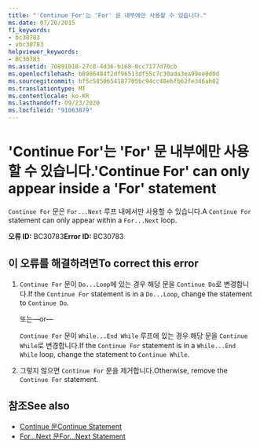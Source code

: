 ```yaml
---
title: "'Continue For'는 'For' 문 내부에만 사용할 수 있습니다."
ms.date: 07/20/2015
f1_keywords:
- bc30783
- vbc30783
helpviewer_keywords:
- BC30783
ms.assetid: 70891018-27c8-4d36-b168-8cc7177d70cb
ms.openlocfilehash: b8986484f2df96513df55c7c30ada3ea99ee0d0d
ms.sourcegitcommit: bf5c5850654187705bc94cc40ebfb62fe346ab02
ms.translationtype: MT
ms.contentlocale: ko-KR
ms.lasthandoff: 09/23/2020
ms.locfileid: "91063879"
---
```

# <a name="continue-for-can-only-appear-inside-a-for-statement"></a><span data-ttu-id="5a3e9-102">'Continue For'는 'For' 문 내부에만 사용할 수 있습니다.</span><span class="sxs-lookup"><span data-stu-id="5a3e9-102">'Continue For' can only appear inside a 'For' statement</span></span>

<span data-ttu-id="5a3e9-103">`Continue For` 문은 `For...Next` 루프 내에서만 사용할 수 있습니다.</span><span class="sxs-lookup"><span data-stu-id="5a3e9-103">A `Continue For` statement can only appear within a `For...Next` loop.</span></span>  
  
 <span data-ttu-id="5a3e9-104">**오류 ID:** BC30783</span><span class="sxs-lookup"><span data-stu-id="5a3e9-104">**Error ID:** BC30783</span></span>  
  
## <a name="to-correct-this-error"></a><span data-ttu-id="5a3e9-105">이 오류를 해결하려면</span><span class="sxs-lookup"><span data-stu-id="5a3e9-105">To correct this error</span></span>  
  
1. <span data-ttu-id="5a3e9-106">`Continue For` 문이 `Do...Loop`에 있는 경우 해당 문을 `Continue Do`로 변경합니다.</span><span class="sxs-lookup"><span data-stu-id="5a3e9-106">If the `Continue For` statement is in a `Do...Loop`, change the statement to `Continue Do`.</span></span>  
  
     <span data-ttu-id="5a3e9-107">또는</span><span class="sxs-lookup"><span data-stu-id="5a3e9-107">—or—</span></span>  
  
     <span data-ttu-id="5a3e9-108">`Continue For` 문이 `While...End While` 루프에 있는 경우 해당 문을 `Continue While`로 변경합니다.</span><span class="sxs-lookup"><span data-stu-id="5a3e9-108">If the `Continue For` statement is in a `While...End While` loop, change the statement to `Continue While`.</span></span>  
  
2. <span data-ttu-id="5a3e9-109">그렇지 않으면 `Continue For` 문을 제거합니다.</span><span class="sxs-lookup"><span data-stu-id="5a3e9-109">Otherwise, remove the `Continue For` statement.</span></span>  
  
## <a name="see-also"></a><span data-ttu-id="5a3e9-110">참조</span><span class="sxs-lookup"><span data-stu-id="5a3e9-110">See also</span></span>

- [<span data-ttu-id="5a3e9-111">Continue 문</span><span class="sxs-lookup"><span data-stu-id="5a3e9-111">Continue Statement</span></span>](../language-reference/statements/continue-statement.md)
- [<span data-ttu-id="5a3e9-112">For...Next 문</span><span class="sxs-lookup"><span data-stu-id="5a3e9-112">For...Next Statement</span></span>](../language-reference/statements/for-next-statement.md)
